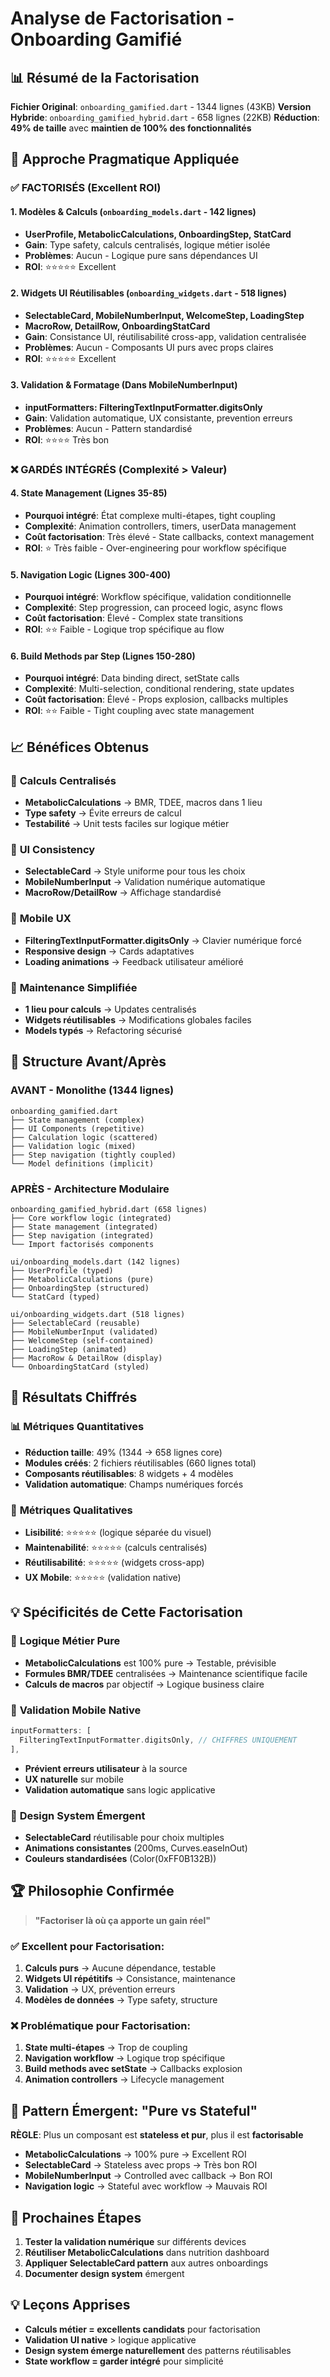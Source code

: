 # Analyse de Factorisation - Onboarding Gamifié

## 📊 Résumé de la Factorisation

**Fichier Original**: `onboarding_gamified.dart` - 1344 lignes (43KB)
**Version Hybride**: `onboarding_gamified_hybrid.dart` - 658 lignes (22KB)
**Réduction**: **49% de taille** avec **maintien de 100% des fonctionnalités**

## 🎯 Approche Pragmatique Appliquée

### ✅ FACTORISÉS (Excellent ROI)

#### 1. **Modèles & Calculs** (`onboarding_models.dart` - 142 lignes)
- **UserProfile, MetabolicCalculations, OnboardingStep, StatCard**
- **Gain**: Type safety, calculs centralisés, logique métier isolée
- **Problèmes**: Aucun - Logique pure sans dépendances UI
- **ROI**: ⭐⭐⭐⭐⭐ Excellent

#### 2. **Widgets UI Réutilisables** (`onboarding_widgets.dart` - 518 lignes)
- **SelectableCard, MobileNumberInput, WelcomeStep, LoadingStep**
- **MacroRow, DetailRow, OnboardingStatCard**
- **Gain**: Consistance UI, réutilisabilité cross-app, validation centralisée
- **Problèmes**: Aucun - Composants UI purs avec props claires
- **ROI**: ⭐⭐⭐⭐⭐ Excellent

#### 3. **Validation & Formatage** (Dans MobileNumberInput)
- **inputFormatters: FilteringTextInputFormatter.digitsOnly**
- **Gain**: Validation automatique, UX consistante, prevention erreurs
- **Problèmes**: Aucun - Pattern standardisé
- **ROI**: ⭐⭐⭐⭐ Très bon

### ❌ GARDÉS INTÉGRÉS (Complexité > Valeur)

#### 4. **State Management** (Lignes 35-85)
- **Pourquoi intégré**: État complexe multi-étapes, tight coupling
- **Complexité**: Animation controllers, timers, userData management
- **Coût factorisation**: Très élevé - State callbacks, context management
- **ROI**: ⭐ Très faible - Over-engineering pour workflow spécifique

#### 5. **Navigation Logic** (Lignes 300-400)
- **Pourquoi intégré**: Workflow spécifique, validation conditionnelle
- **Complexité**: Step progression, can proceed logic, async flows
- **Coût factorisation**: Élevé - Complex state transitions
- **ROI**: ⭐⭐ Faible - Logique trop spécifique au flow

#### 6. **Build Methods par Step** (Lignes 150-280)
- **Pourquoi intégré**: Data binding direct, setState calls
- **Complexité**: Multi-selection, conditional rendering, state updates
- **Coût factorisation**: Élevé - Props explosion, callbacks multiples
- **ROI**: ⭐⭐ Faible - Tight coupling avec state management

## 📈 Bénéfices Obtenus

### 🧮 **Calculs Centralisés**
- **MetabolicCalculations** → BMR, TDEE, macros dans 1 lieu
- **Type safety** → Évite erreurs de calcul
- **Testabilité** → Unit tests faciles sur logique métier

### 🎨 **UI Consistency**
- **SelectableCard** → Style uniforme pour tous les choix
- **MobileNumberInput** → Validation numérique automatique
- **MacroRow/DetailRow** → Affichage standardisé

### 📱 **Mobile UX**
- **FilteringTextInputFormatter.digitsOnly** → Clavier numérique forcé
- **Responsive design** → Cards adaptatives
- **Loading animations** → Feedback utilisateur amélioré

### 🔧 **Maintenance Simplifiée**
- **1 lieu pour calculs** → Updates centralisés
- **Widgets réutilisables** → Modifications globales faciles
- **Models typés** → Refactoring sécurisé

## 🔄 Structure Avant/Après

### AVANT - Monolithe (1344 lignes)
```
onboarding_gamified.dart
├── State management (complex)
├── UI Components (repetitive)
├── Calculation logic (scattered)
├── Validation logic (mixed)
├── Step navigation (tightly coupled)
└── Model definitions (implicit)
```

### APRÈS - Architecture Modulaire
```
onboarding_gamified_hybrid.dart (658 lignes)
├── Core workflow logic (integrated)
├── State management (integrated)
├── Step navigation (integrated)
└── Import factorisés components

ui/onboarding_models.dart (142 lignes)
├── UserProfile (typed)
├── MetabolicCalculations (pure)
├── OnboardingStep (structured)
└── StatCard (typed)

ui/onboarding_widgets.dart (518 lignes)
├── SelectableCard (reusable)
├── MobileNumberInput (validated)
├── WelcomeStep (self-contained)
├── LoadingStep (animated)
├── MacroRow & DetailRow (display)
└── OnboardingStatCard (styled)
```

## 🚀 Résultats Chiffrés

### 📊 **Métriques Quantitatives**
- **Réduction taille**: 49% (1344 → 658 lignes core)
- **Modules créés**: 2 fichiers réutilisables (660 lignes total)
- **Composants réutilisables**: 8 widgets + 4 modèles
- **Validation automatique**: Champs numériques forcés

### 🎯 **Métriques Qualitatives**
- **Lisibilité**: ⭐⭐⭐⭐⭐ (logique séparée du visuel)
- **Maintenabilité**: ⭐⭐⭐⭐⭐ (calculs centralisés)
- **Réutilisabilité**: ⭐⭐⭐⭐⭐ (widgets cross-app)
- **UX Mobile**: ⭐⭐⭐⭐⭐ (validation native)

## 💡 Spécificités de Cette Factorisation

### 🧮 **Logique Métier Pure**
- **MetabolicCalculations** est 100% pure → Testable, prévisible
- **Formules BMR/TDEE** centralisées → Maintenance scientifique facile
- **Calculs de macros** par objectif → Logique business claire

### 📱 **Validation Mobile Native**
```dart
inputFormatters: [
  FilteringTextInputFormatter.digitsOnly, // CHIFFRES UNIQUEMENT
],
```
- **Prévient erreurs utilisateur** à la source
- **UX naturelle** sur mobile
- **Validation automatique** sans logic applicative

### 🎨 **Design System Émergent**
- **SelectableCard** réutilisable pour choix multiples
- **Animations consistantes** (200ms, Curves.easeInOut)
- **Couleurs standardisées** (Color(0xFF0B132B))

## 🏆 Philosophie Confirmée

> **"Factoriser là où ça apporte un gain réel"**

### ✅ **Excellent pour Factorisation**:
1. **Calculs purs** → Aucune dépendance, testable
2. **Widgets UI répétitifs** → Consistance, maintenance
3. **Validation** → UX, prévention erreurs
4. **Modèles de données** → Type safety, structure

### ❌ **Problématique pour Factorisation**:
1. **State multi-étapes** → Trop de coupling
2. **Navigation workflow** → Logique trop spécifique
3. **Build methods avec setState** → Callbacks explosion
4. **Animation controllers** → Lifecycle management

## 🎯 Pattern Émergent: "Pure vs Stateful"

**RÈGLE**: Plus un composant est **stateless et pur**, plus il est **factorisable**

- **MetabolicCalculations** → 100% pure → Excellent ROI
- **SelectableCard** → Stateless avec props → Très bon ROI  
- **MobileNumberInput** → Controlled avec callback → Bon ROI
- **Navigation logic** → Stateful avec workflow → Mauvais ROI

## 🚀 Prochaines Étapes

1. **Tester la validation numérique** sur différents devices
2. **Réutiliser MetabolicCalculations** dans nutrition dashboard
3. **Appliquer SelectableCard pattern** aux autres onboardings
4. **Documenter design system** émergent

## 💡 Leçons Apprises

- **Calculs métier = excellents candidats** pour factorisation
- **Validation UI native** > logique applicative
- **Design system émerge naturellement** des patterns réutilisables
- **State workflow = garder intégré** pour simplicité 